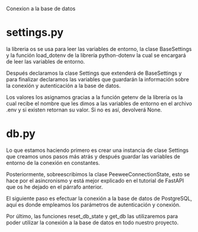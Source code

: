 Conexion a la base de datos

# settings.py

la libreria os se usa para  leer las variables de entorno, la clase BaseSettings
y la función load_dotenv de la librería python-dotenv la cual se encargará de leer 
las variables de entorno.

Después declaramos la clase Settings que extenderá de BaseSettings y para finalizar 
declaramos las variables que guardarán la información sobre la conexión y autenticación 
a la base de datos.

Los valores los asignamos gracias a la función getenv de la librería os la cual recibe
el nombre que les dimos a las variables de entorno en el archivo .env y si existen 
retornan su valor. Si no es así, devolverá None.
 
# db.py

Lo que estamos haciendo primero es crear una instancia de clase Settings que creamos 
unos pasos más atrás y después guardar las variables de entorno de la conexión en constantes.

Posteriormente, sobreescribimos la clase PeeweeConnectionState, esto se hace por el 
asincronismo y está mejor explicado en el tutorial de FastAPI que os he dejado en el párrafo 
anterior.

El siguiente paso es efectuar la conexión a la base de datos de PostgreSQL, aquí es donde 
empleamos los parámetros de autenticación y conexión.

Por último, las funciones reset_db_state y get_db las utilizaremos para poder utilizar la 
conexión a la base de datos en todo nuestro proyecto. 